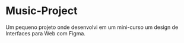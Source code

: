 # Music-Project
Um pequeno projeto onde desenvolvi em um mini-curso um design de Interfaces para Web com Figma.
